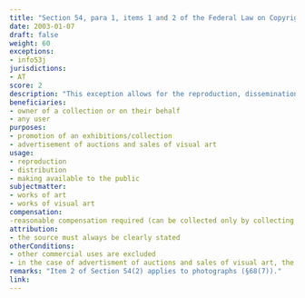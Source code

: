 ```yaml
---
title: "Section 54, para 1, items 1 and 2 of the Federal Law on Copyright in Literary and Artistic Works and Related Rights"
date: 2003-01-07
draft: false
weight: 60
exceptions:
- info53j
jurisdictions:
- AT
score: 2
description: "This exception allows for the reproduction, dissemination and making available to the public i) of works of art which belong to a public collection in the directories published by the owner of the collection for their visitors, insofar as this is necessary to promote the visit to the collection and ii) of works of visual art that are to be auctioned or are otherwise offered for sale, in directories of the works offered for sale or in similar advertising materials insofar as necessary for the promotion of the event. Such advertising material may only be distributed by the publisher free of charge or at a price not exceeding the production costs. Any other commercial use is expressly excluded. Reasonable compensation is required." 
beneficiaries:
- owner of a collection or on their behalf
- any user
purposes: 
- promotion of an exhibitions/collection
- advertisement of auctions and sales of visual art
usage:
- reproduction
- distribution 
- making available to the public
subjectmatter:
- works of art
- works of visual art
compensation:
-reasonable compensation required (can be collected only by collecting societies)
attribution: 
- the source must always be clearly stated
otherConditions: 
- other commercial uses are excluded
- in the case of advertisment of auctions and sales of visual art, the advertising material may only be distributed by the publisher free of charge or at a price not exceeding the production costs
remarks: "Item 2 of Section 54(2) applies to photographs (§68(7))."
link: 
---
```

